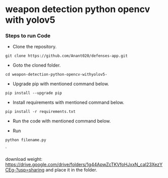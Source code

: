# weapon detection python opencv with yolov5



### Steps to run Code
- Clone the repository.
```
git clone https://github.com/Anant020/defenses-app.git
```
- Goto the cloned folder.
```
cd weapon-detection-python-opencv-withyolov5-

```
- Upgrade pip with mentioned command below.
```
pip install --upgrade pip
```
- Install requirements with mentioned command below.
```
pip install -r requirements.txt
```
- Run the code with mentioned command below.

 - Run 
 
`python filename.py`

`

download weight: https://drive.google.com/drive/folders/1g44ApwZcTKVfoHJxxN_caI23XezYCEg-?usp=sharing and place it in the folder.

